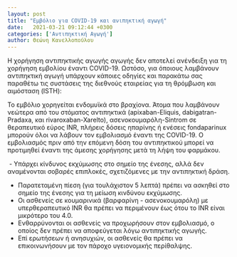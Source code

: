 ```yaml
---
layout: post
title: "Εμβόλιο για COVID-19 και ανιπηκτική αγωγή"
date:   2021-03-21 09:12:44 +0300
categories: ['Αντιπηκτική Αγωγή']
author: Θεώνη Κανελλοπούλου
---
```


Η χορήγηση αντιπηκτικής αγωγής αγωγής δεν αποτελεί ανένδειξη για τη χορήγηση εμβολίου έναντι COVID-19. Ωστόσο, για όποιους λαμβάνουν αντιπηκτική αγωγή υπάρχουν κάποιες οδηγίες και παρακάτω σας παραθέτω τις συστάσεις της διεθνούς εταιρείας για τη θρόμβωση και αιμόσταση (ISTH):
<!--break-->

Το εμβόλιο χορηγείται ενδομυϊκά στο βραχίονα. Άτομα που λαμβάνουν νεώτερα από του στόματος αντιπηκτικά (apixaban-Eliquis, dabigatran-Pradaxa, και rivaroxaban-Xarelto), ασενοκουμαρόλη-Sintrom σε θεραπευτικό εύρος INR, πλήρεις δόσεις ηπαρίνης ή ενέσεις fondaparinux μπορούν όλοι να λάβουν τον εμβολιασμό έναντι της COVID-19. Ο εμβολιασμός πριν από την επόμενη δόση του αντιπηκτικού μπορεί να προτιμηθεί έναντι της άμεσης χορήγησης μετά τη λήψη του φαρμάκου.

&nbsp;- Υπάρχει κίνδυνος εκχύμωσης στο σημείο της ένεσης, αλλά δεν αναμένονται σοβαρές επιπλοκές, σχετιζόμενες με την αντιπηκτική δράση.
- Παρατεταμένη πίεση (για τουλάχιστον 5 λεπτά) πρέπει να ασκηθεί στο σημείο της ένεσης για τη μείωση κινδύνου εκχύμωσης.
- Οι ασθενείς σε κουμαρινικά (βαρφαρίνη - ασενοκουμαρόλη) με υπερθεραπευτικό INR θα πρέπει να περιμένουν έως ότου το INR είναι μικρότερο του 4.0.
- Ενθαρρύνονται οι ασθενείς να προχωρήσουν στον εμβολιασμό, ο οποίος δεν πρέπει να αποφεύγεται λόγω αντιπηκτικής αγωγής.
- Επί ερωτήσεων ή ανησυχιών, οι ασθενείς θα πρέπει να επικοινωνήσουν με τον πάροχο υγειονομικής περίθαλψης.
